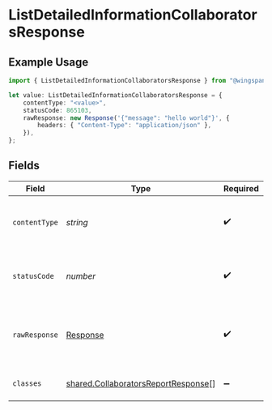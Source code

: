 # ListDetailedInformationCollaboratorsResponse

## Example Usage

```typescript
import { ListDetailedInformationCollaboratorsResponse } from "@wingspan/payments/sdk/models/operations";

let value: ListDetailedInformationCollaboratorsResponse = {
    contentType: "<value>",
    statusCode: 865103,
    rawResponse: new Response('{"message": "hello world"}', {
        headers: { "Content-Type": "application/json" },
    }),
};
```

## Fields

| Field                                                                                             | Type                                                                                              | Required                                                                                          | Description                                                                                       |
| ------------------------------------------------------------------------------------------------- | ------------------------------------------------------------------------------------------------- | ------------------------------------------------------------------------------------------------- | ------------------------------------------------------------------------------------------------- |
| `contentType`                                                                                     | *string*                                                                                          | :heavy_check_mark:                                                                                | HTTP response content type for this operation                                                     |
| `statusCode`                                                                                      | *number*                                                                                          | :heavy_check_mark:                                                                                | HTTP response status code for this operation                                                      |
| `rawResponse`                                                                                     | [Response](https://developer.mozilla.org/en-US/docs/Web/API/Response)                             | :heavy_check_mark:                                                                                | Raw HTTP response; suitable for custom response parsing                                           |
| `classes`                                                                                         | [shared.CollaboratorsReportResponse](../../../sdk/models/shared/collaboratorsreportresponse.md)[] | :heavy_minus_sign:                                                                                | Collaborators list in the report                                                                  |